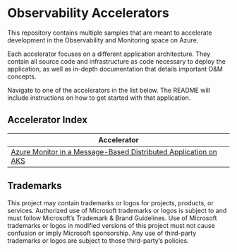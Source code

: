 # Observability Accelerators

This repository contains multiple samples that are meant to accelerate development in the Observability and Monitoring space on Azure.

Each accelerator focuses on a different application architecture. They contain all source code and infrastructure as code necessary to deploy the application, as well as in-depth documentation that details important O&M concepts.

Navigate to one of the accelerators in the list below. The README will include instructions on how to get started with that application.

## Accelerator Index

| Accelerator                                                                                                                |
| -------------------------------------------------------------------------------------------------------------------------- |
| [Azure Monitor in a Message-Based Distributed Application on AKS](./accelerators/aks-sb-azmonitor-microservices/README.md) |

## Trademarks

This project may contain trademarks or logos for projects, products, or services. Authorized use of Microsoft trademarks or logos is subject to and must follow Microsoft’s Trademark & Brand Guidelines. Use of Microsoft trademarks or logos in modified versions of this project must not cause confusion or imply Microsoft sponsorship. Any use of third-party trademarks or logos are subject to those third-party’s policies.
